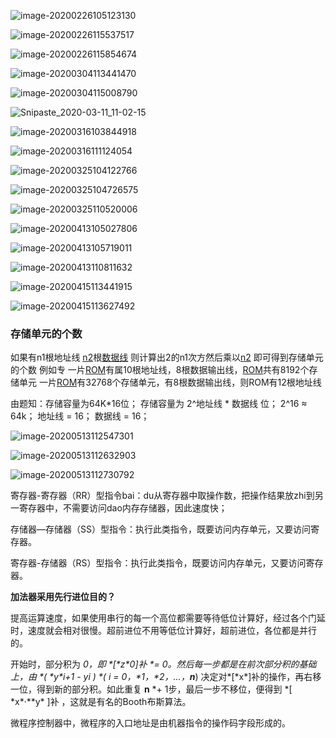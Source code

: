 ![image-20200226105123130](%E7%AC%94%E8%AE%B0.assets/image-20200226105123130.png)

![image-20200226115537517](%E7%AC%94%E8%AE%B0.assets/image-20200226115537517.png)

![image-20200226115854674](%E7%AC%94%E8%AE%B0.assets/image-20200226115854674.png)

![image-20200304113441470](%E7%AC%94%E8%AE%B0.assets/image-20200304113441470.png)

![image-20200304115008790](%E7%AC%94%E8%AE%B0.assets/image-20200304115008790.png)





![Snipaste_2020-03-11_11-02-15](%E7%AC%94%E8%AE%B0.assets/Snipaste_2020-03-11_11-02-15.png)



![image-20200316103844918](%E7%AC%94%E8%AE%B0.assets/image-20200316103844918.png)



![image-20200316111124054](%E7%AC%94%E8%AE%B0.assets/image-20200316111124054.png)

![image-20200325104122766](%E7%AC%94%E8%AE%B0.assets/image-20200325104122766.png)



![image-20200325104726575](%E7%AC%94%E8%AE%B0.assets/image-20200325104726575.png)



![image-20200325110520006](%E7%AC%94%E8%AE%B0.assets/image-20200325110520006.png)



![image-20200413105027806](%E7%AC%94%E8%AE%B0.assets/image-20200413105027806.png)



![image-20200413105719011](%E7%AC%94%E8%AE%B0.assets/image-20200413105719011.png)

![image-20200413110811632](%E7%AC%94%E8%AE%B0.assets/image-20200413110811632.png)



![image-20200415113441915](%E7%AC%94%E8%AE%B0.assets/image-20200415113441915.png)



![image-20200415113627492](%E7%AC%94%E8%AE%B0.assets/image-20200415113627492.png)



### 存储单元的个数

如果有n1根地址线
[n2](https://www.baidu.com/s?wd=n2&tn=SE_PcZhidaonwhc_ngpagmjz&rsv_dl=gh_pc_zhidao)根[数据线](https://www.baidu.com/s?wd=数据线&tn=SE_PcZhidaonwhc_ngpagmjz&rsv_dl=gh_pc_zhidao)
则计算出2的n1次方然后乘以[n2](https://www.baidu.com/s?wd=n2&tn=SE_PcZhidaonwhc_ngpagmjz&rsv_dl=gh_pc_zhidao)
即可得到存储单元的个数
例如专
一片[ROM](https://www.baidu.com/s?wd=ROM&tn=SE_PcZhidaonwhc_ngpagmjz&rsv_dl=gh_pc_zhidao)有属10根地址线，8根数据输出线，[ROM](https://www.baidu.com/s?wd=ROM&tn=SE_PcZhidaonwhc_ngpagmjz&rsv_dl=gh_pc_zhidao)共有8192个存储单元
一片[ROM](https://www.baidu.com/s?wd=ROM&tn=SE_PcZhidaonwhc_ngpagmjz&rsv_dl=gh_pc_zhidao)有32768个存储单元，有8根数据输出线，则ROM有12根地址线

由题知：存储容量为64K*16位；
存储容量为  2^地址线 * 数据线 位；
 2^16 ≈ 64k；
地址线 = 16；
数据线 = 16；



![image-20200513112547301](%E7%AC%94%E8%AE%B0.assets/image-20200513112547301.png)



![image-20200513112632903](%E7%AC%94%E8%AE%B0.assets/image-20200513112632903.png)



![image-20200513112730792](%E7%AC%94%E8%AE%B0.assets/image-20200513112730792.png)







寄存器-寄存器（RR）型指令bai：du从寄存器中取操作数，把操作结果放zhi到另一寄存器中，不需要访问dao内存存储器，因此速度快；

存储器—存储器（SS）型指令：执行此类指令，既要访问内存单元，又要访问寄存器。

寄存器-存储器（RS）型指令：执行此类指令，既要访问内存单元，又要访问寄存器。



**加法器采用先行进位目的？**

提高运算速度，如果使用串行的每一个高位都需要等待低位计算好，经过各个门延时，速度就会相对很慢。超前进位不用等低位计算好，超前进位，各位都是并行的。





开始时，部分积为 *0，即 \*[\*z\*0]补 \*= 0。然后每一步都是在前次部分积的基础上，由 \*( \*y\*i+1 - yi ) \*( i = 0，\*1，\*2，…，**n***) 决定对\*[\*x\*]补的操作，再右移一位，得到新的部分积。如此重复 **n** \*+ 1步，最后一步不移位，便得到 \*[ \*x\*·**y\* ]补 ，这就是有名的Booth布斯算法。



微程序控制器中，微程序的入口地址是由机器指令的操作码字段形成的。





